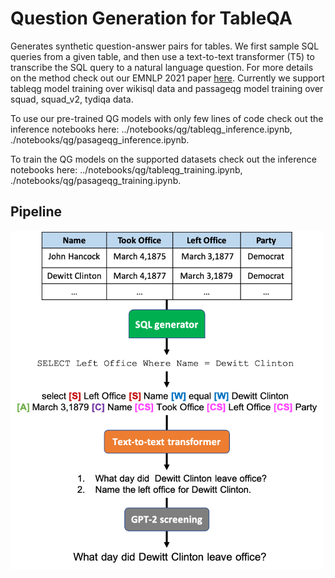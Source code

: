 # Question Generation for TableQA
Generates synthetic question-answer pairs for tables. We first sample SQL queries from a given table, and then use a text-to-text transformer (T5) to transcribe the SQL query to a natural language question. For more details on the method check out our EMNLP 2021 paper [here](https://arxiv.org/abs/2109.07377).
Currently we support tableqg model training over wikisql data and passageqg model training over squad, squad_v2, tydiqa data. 

To use our pre-trained QG models with only few lines of code check out the inference notebooks here: ../notebooks/qg/tableqg_inference.ipynb, ./notebooks/qg/pasageqg_inference.ipynb. 


To train the QG models on the supported datasets check out the inference notebooks here: ../notebooks/qg/tableqg_training.ipynb, ./notebooks/qg/pasageqg_training.ipynb. 


## Pipeline
<img src="../../docs/img/tableqg_pipeline.png" width="500" class="center">